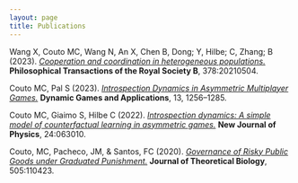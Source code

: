 ```yaml
---
layout: page
title: Publications
---
```




Wang X, Couto MC, Wang N, An X, Chen B, Dong; Y, Hilbe; C, Zhang; B (2023).
[*Cooperation and coordination in heterogeneous populations.*](https://royalsocietypublishing.org/doi/10.1098/rstb.2021.0504)
**Philosophical Transactions of the Royal Society B**, 378:20210504.


Couto MC, Pal S (2023).
[*Introspection Dynamics in Asymmetric Multiplayer Games.*](https://doi.org/10.1007/s13235-023-00525-8) 
**Dynamic Games and Applications**, 13, 1256–1285.


Couto MC, Giaimo S, Hilbe C (2022).
[*Introspection dynamics: A simple model of counterfactual learning in asymmetric games.*](https://iopscience.iop.org/article/10.1088/1367-2630/ac6f76#) 
**New Journal of Physics**, 24:063010.


Couto, MC, Pacheco, JM, & Santos, FC (2020). [*Governance of Risky Public Goods under Graduated Punishment.*](https://doi.org/10.1016/j.jtbi.2020.110423) **Journal of Theoretical Biology**, 505:110423. 


